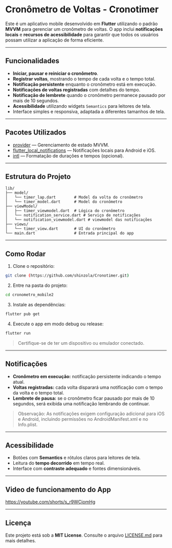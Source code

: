 # Cronômetro de Voltas - Cronotimer

Este é um aplicativo mobile desenvolvido em **Flutter** utilizando o padrão **MVVM** para gerenciar um cronômetro de voltas. O app inclui **notificações locais** e **recursos de acessibilidade** para garantir que todos os usuários possam utilizar a aplicação de forma eficiente.

---

## Funcionalidades

* **Iniciar, pausar e reiniciar o cronômetro**.
* **Registrar voltas**, mostrando o tempo de cada volta e o tempo total.
* **Notificação persistente** enquanto o cronômetro está em execução.
* **Notificações de voltas registradas** com detalhes do tempo.
* **Notificação de lembrete** quando o cronômetro permanece pausado por mais de 10 segundos.
* **Acessibilidade** utilizando widgets `Semantics` para leitores de tela.
* Interface simples e responsiva, adaptada a diferentes tamanhos de tela.

---

## Pacotes Utilizados

* [provider](https://pub.dev/packages/provider) — Gerenciamento de estado MVVM.
* [flutter\_local\_notifications](https://pub.dev/packages/flutter_local_notifications) — Notificações locais para Android e iOS.
* [intl](https://pub.dev/packages/intl) — Formatação de durações e tempos (opcional).

---

## Estrutura do Projeto

```
lib/
├── model/
│   └── timer_lap.dart        # Model da volta do cronômetro
│   └── timer_model.dart      # Model do cronômetro
├── viewModel/
│   ├── timer_viewmodel.dart  # Lógica do cronômetro
│   └── notification_service.dart # Serviço de notificações
│   └── notification_viewmodel.dart # viewmodel das notificações
├── views/
│   └── timer_view.dart       # UI do cronômetro
└── main.dart                 # Entrada principal do app
```

---

## Como Rodar

1. Clone o repositório:

```bash
git clone (https://github.com/shinzola/Cronotimer.git)
```

2. Entre na pasta do projeto:

```bash
cd cronometro_mobile2
```

3. Instale as dependências:

```bash
flutter pub get
```

4. Execute o app em modo debug ou release:

```bash
flutter run
```

> Certifique-se de ter um dispositivo ou emulador conectado.

---

## Notificações

* **Cronômetro em execução:** notificação persistente indicando o tempo atual.
* **Voltas registradas:** cada volta disparará uma notificação com o tempo da volta e o tempo total.
* **Lembrete de pausa:** se o cronômetro ficar pausado por mais de 10 segundos, será exibida uma notificação lembrando de continuar.

> Observação: As notificações exigem configuração adicional para iOS e Android, incluindo permissões no AndroidManifest.xml e no Info.plist.

---

## Acessibilidade

* Botões com **Semantics** e rótulos claros para leitores de tela.
* Leitura do **tempo decorrido** em tempo real.
* Interface com **contraste adequado** e fontes dimensionáveis.

---

## Video de funcionamento do App

https://youtube.com/shorts/s_r9WCjomHg

---

## Licença

Este projeto está sob a **MIT License**. Consulte o arquivo [LICENSE.md](./LICENSE.md) para mais detalhes.

